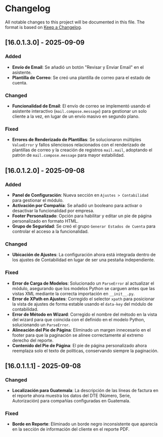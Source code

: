# Changelog
All notable changes to this project will be documented in this file.
The format is based on [Keep a Changelog](https://keepachangelog.com/en/1.0.0/).

## [16.0.1.3.0] - 2025-09-09

### Added
-   **Envío de Email**: Se añadió un botón "Revisar y Enviar Email" en el asistente.
-   **Plantilla de Correo**: Se creó una plantilla de correo para el estado de cuenta.

### Changed
-   **Funcionalidad de Email**: El envío de correo se implementó usando el asistente interactivo (`mail.compose.message`) para gestionar un solo cliente a la vez, en lugar de un envío masivo en segundo plano.

### Fixed
-   **Errores de Renderizado de Plantillas**: Se solucionaron múltiples `ValueError` y fallos silenciosos relacionados con el renderizado de plantillas de correo y la creación de registros `mail.mail`, adoptando el patrón de `mail.compose.message` para mayor estabilidad.

## [16.0.1.2.0] - 2025-09-08

### Added
- **Panel de Configuración**: Nueva sección en `Ajustes > Contabilidad` para gestionar el módulo.
- **Activación por Compañía**: Se añadió un booleano para activar o desactivar la funcionalidad por empresa.
- **Footer Personalizado**: Opción para habilitar y editar un pie de página personalizado en formato HTML.
- **Grupo de Seguridad**: Se creó el grupo `Generar Estados de Cuenta` para controlar el acceso a la funcionalidad.

### Changed
- **Ubicación de Ajustes**: La configuración ahora está integrada dentro de los ajustes de Contabilidad en lugar de ser una pestaña independiente.

### Fixed
- **Error de Carga de Modelos**: Solucionado un `ParseError` al actualizar el módulo, asegurando que los modelos Python se carguen antes que las vistas XML mediante la correcta importación en `__init__.py`.
- **Error de XPath en Ajustes**: Corregido el selector `xpath` para posicionar la vista de ajustes de forma estable usando el `data-key` del módulo de contabilidad.
- **Error de Método en Wizard**: Corregido el nombre del método en la vista del wizard para que coincida con el definido en el modelo Python, solucionando un `ParseError`.
- **Alineación del Pie de Página**: Eliminado un margen innecesario en el footer para que la paginación se alinee correctamente al extremo derecho del reporte.
- **Contenido del Pie de Página**: El pie de página personalizado ahora reemplaza solo el texto de políticas, conservando siempre la paginación.

## [16.0.1.1.1] - 2025-09-08

### Changed
- **Localización para Guatemala**: La descripción de las líneas de factura en el reporte ahora muestra los datos del DTE (Número, Serie, Autorización) para compañías configuradas en Guatemala.

### Fixed
- **Borde en Reporte**: Eliminado un borde negro inconsistente que aparecía en la sección de información del cliente en el reporte PDF.